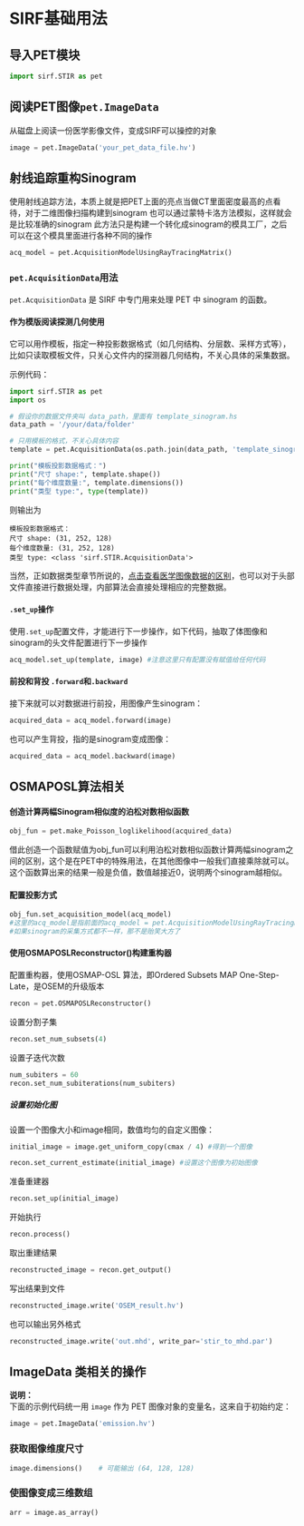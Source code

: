 # SIRF基础用法


## 导入PET模块

```python
import sirf.STIR as pet
```


## 阅读PET图像`pet.ImageData`

从磁盘上阅读一份医学影像文件，变成SIRF可以操控的对象
```python
image = pet.ImageData('your_pet_data_file.hv')
```


## 射线追踪重构Sinogram

使用射线追踪方法，本质上就是把PET上面的亮点当做CT里面密度最高的点看待，对于二维图像扫描构建到sinogram
也可以通过蒙特卡洛方法模拟，这样就会是比较准确的sinogram
此方法只是构建一个转化成sinogram的模具工厂，之后可以在这个模具里面进行各种不同的操作

```python
acq_model = pet.AcquisitionModelUsingRayTracingMatrix()
```


### `pet.AcquisitionData`用法

`pet.AcquisitionData` 是 SIRF 中专门用来处理 PET 中 sinogram 的函数。

#### 作为模版阅读探测几何使用

它可以用作模板，指定一种投影数据格式（如几何结构、分层数、采样方式等），比如只读取模板文件，只关心文件内的探测器几何结构，不关心具体的采集数据。

示例代码：

```python
import sirf.STIR as pet
import os

# 假设你的数据文件夹叫 data_path，里面有 template_sinogram.hs
data_path = '/your/data/folder'

# 只用模板的格式，不关心具体内容
template = pet.AcquisitionData(os.path.join(data_path, 'template_sinogram.hs'))#其中os.path.join表示用完美方式缝合路径和文件

print("模板投影数据格式：")
print("尺寸 shape:", template.shape())
print("每个维度数量:", template.dimensions())
print("类型 type:", type(template))
```

则输出为

```text
模板投影数据格式：
尺寸 shape: (31, 252, 128)
每个维度数量: (31, 252, 128)
类型 type: <class 'sirf.STIR.AcquisitionData'>
```
当然，正如数据类型章节所说的，[点击查看医学图像数据的区别](pictype.md#hv-文件和-hs-文件-和-v-文件-和-s-文件-hvhsdata)，也可以对于头部文件直接进行数据处理，内部算法会直接处理相应的完整数据。


#### `.set_up`操作

使用`.set_up`配置文件，才能进行下一步操作，如下代码，抽取了体图像和sinogram的头文件配置进行下一步操作

```python
acq_model.set_up(template, image) #注意这里只有配置没有赋值给任何代码
```


#### 前投和背投 `.forward`和`.backward`

接下来就可以对数据进行前投，用图像产生sinogram：

```python
acquired_data = acq_model.forward(image)
```

也可以产生背投，指的是sinogram变成图像：

```python
acquired_data = acq_model.backward(image)
```



## OSMAPOSL算法相关

#### 创造计算两幅Sinogram相似度的泊松对数相似函数

```python
obj_fun = pet.make_Poisson_loglikelihood(acquired_data)
```
借此创造一个函数赋值为obj_fun可以利用泊松对数相似函数计算两幅sinogram之间的区别，这个是在PET中的特殊用法，在其他图像中一般我们直接乘除就可以。这个函数算出来的结果一般是负值，数值越接近0，说明两个sinogram越相似。

#### 配置投影方式
```python
obj_fun.set_acquisition_model(acq_model)
#这里的acq_model是指前面的acq_model = pet.AcquisitionModelUsingRayTracingMatrix()，
#如果sinogram的采集方式都不一样，那不是贻笑大方了
```

#### 使用OSMAPOSLReconstructor()构建重构器

配置重构器，使用OSMAP-OSL 算法，即Ordered Subsets MAP One-Step-Late，是OSEM的升级版本

```python
recon = pet.OSMAPOSLReconstructor()
```

设置分割子集

```python
recon.set_num_subsets(4)
```

设置子迭代次数

```python
num_subiters = 60
recon.set_num_subiterations(num_subiters)
```


##### 设置初始化图

设置一个图像大小和image相同，数值均匀的自定义图像：

```python
initial_image = image.get_uniform_copy(cmax / 4) #得到一个图像

recon.set_current_estimate(initial_image) #设置这个图像为初始图像

```

准备重建器

```python
recon.set_up(initial_image)
```

开始执行

```python
recon.process()
```

取出重建结果

```python
reconstructed_image = recon.get_output()
```

写出结果到文件

```python
reconstructed_image.write('OSEM_result.hv')
```

也可以输出另外格式

```python
reconstructed_image.write('out.mhd', write_par='stir_to_mhd.par')
```


## ImageData 类相关的操作

**说明：**  
下面的示例代码统一用 `image` 作为 PET 图像对象的变量名，这来自于初始约定：

```python
image = pet.ImageData('emission.hv')
```


### 获取图像维度尺寸

```python
image.dimensions()    # 可能输出 (64, 128, 128)
```


### 使图像变成三维数组

```python
arr = image.as_array()
```

